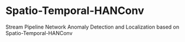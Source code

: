 # Spatio-Temporal-HANConv
Stream Pipeline Network Anomaly Detection and Localization based on Spatio-Temporal-HANConv
